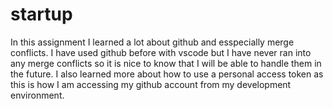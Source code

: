# startup
In this assignment I learned a lot about github and esspecially merge conflicts. I have used github before with vscode but I have never ran into any merge conflicts so it is nice to know that I will be able to handle them in the future. I also learned more about how to use a personal access token as this is how I am accessing my github account from my development environment.
